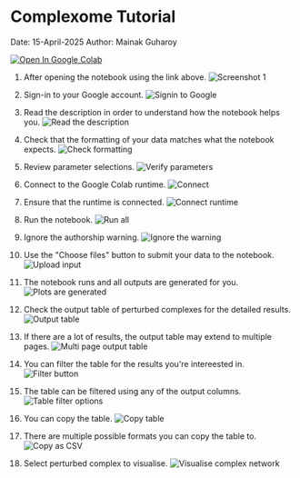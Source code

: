 # Complexome Tutorial

Date: 15-April-2025
Author: Mainak Guharoy

<a href="https://colab.research.google.com/github/mguharoy/Complexome/blob/main/Complexome.ipynb" target="_parent"><img src="https://colab.research.google.com/assets/colab-badge.svg" alt="Open In Google Colab"/></a>

1. After opening the notebook using the link above. 
   ![Screenshot 1](images/goto-colab.png)
   
2. Sign-in to your Google account.
   ![Signin to Google](images/google-signin.png)
   
3. Read the description in order to understand how the notebook helps you.
   ![Read the description](images/read-outline.png)
   
4. Check that the formatting of your data matches what the notebook expects.
   ![Check formatting](images/check-format.png)
   
5. Review parameter selections.
   ![Verify parameters](images/verify-params.png)

6. Connect to the Google Colab runtime.
   ![Connect](images/connect.png)
   
7. Ensure that the runtime is connected.
   ![Connect runtime](images/runtime-connected.png)
   
8. Run the notebook.
   ![Run all](images/run-all.png)
   
9. Ignore the authorship warning.
   ![Ignore the warning](images/ignore-colab-warning.png)
   
10. Use the "Choose files" button to submit your data to the notebook.
    ![Upload input](images/upload-input-file.png)
   
11. The notebook runs and all outputs are generated for you.
    ![Plots are generated](images/plots-generated.png)
   
12. Check the output table of perturbed complexes for the detailed results.
    ![Output table](images/output-complexes-table.png)
    
13. If there are a lot of results, the output table may extend to multiple pages.
    ![Multi page output table](images/multipage-output-table.png)
    
14. You can filter the table for the results you're intereested in.
    ![Filter button](images/table-filter.png)
    
15. The table can be filtered using any of the output columns.
    ![Table filter options](images/table-filter-options.png)
    
16. You can copy the table.
    ![Copy table](images/copy-table.png)
    
17. There are multiple possible formats you can copy the table to.
    ![Copy as CSV](images/copy-table-to-csv.png)
    
18. Select perturbed complex to visualise.
    ![Visualise complex network](images/visualise-complex-network.png)
